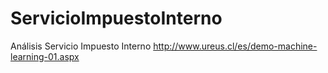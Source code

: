# ServicioImpuestoInterno
Análisis Servicio Impuesto Interno
http://www.ureus.cl/es/demo-machine-learning-01.aspx
